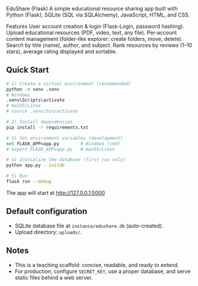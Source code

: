 EduShare (Flask)
A simple educational resource sharing app built with Python (Flask), SQLite (SQL via SQLAlchemy), JavaScript, HTML, and CSS.

Features
User account creation & login (Flask-Login, password hashing).
Upload educational resources (PDF, video, text, any file).
Per‑account content management (folder-like explorer: create folders, move, delete).
Search by title (name), author, and subject.
Rank resources by reviews (1–10 stars), average rating displayed and sortable.
## Quick Start

```bash
# 1) Create a virtual environment (recommended)
python -m venv .venv
# Windows
.venv\Scripts\activate
# macOS/Linux
# source .venv/bin/activate

# 2) Install dependencies
pip install -r requirements.txt

# 3) Set environment variables (development)
set FLASK_APP=app.py        # Windows (cmd)
# export FLASK_APP=app.py   # macOS/Linux

# 4) Initialize the database (first run only)
python app.py --initdb

# 5) Run
flask run --debug
```

The app will start at http://127.0.0.1:5000

## Default configuration
- SQLite database file at `instance/edushare.db` (auto-created).
- Upload directory: `uploads/`.

## Notes
- This is a teaching scaffold: concise, readable, and ready to extend.
- For production, configure `SECRET_KEY`, use a proper database, and serve static files behind a web server.
